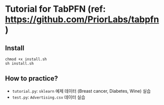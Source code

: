 # Tutorial for TabPFN (ref: https://github.com/PriorLabs/tabpfn)

## Install

```
chmod +x install.sh
sh install.sh
```

## How to practice?

- `tutorial.py`: `sklearn` 예제 데이터 (Breast cancer, Diabetes, Wine) 실습
- `test.py`: `Advertising.csv` 데이터 실습

